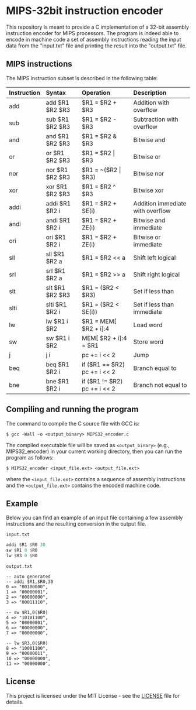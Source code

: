 # MIPS-32bit instruction encoder
This repository is meant to provide a C implementation of a 32-bit assembly instruction encoder for MIPS processors.
The program is indeed able to encode in machine code a set of assembly instructions reading the input data from the "input.txt" file and printing the result into the "output.txt" file.

## MIPS instructions
The MIPS instruction subset is described in the following table:

| Instruction | Syntax             | Operation                      | Description                      |
|-------------|:-------------------|:-------------------------------|:---------------------------------|
| add         | add \$R1 \$R2 \$R3 | \$R1 = \$R2 + \$R3             | Addition with overflow           |
| sub         | sub \$R1 \$R2 \$R3 | \$R1 = \$R2 - \$R3             | Subtraction with overflow        |
| and         | and \$R1 \$R2 \$R3 | \$R1 = \$R2 \& \$R3            | Bitwise and                      |
| or          | or  \$R1 \$R2 \$R3 | \$R1 = \$R2 \| \$R3            | Bitwise or                       |
| nor         | nor \$R1 \$R2 \$R3 | \$R1 = ~(\$R2 \| \$R3)         | Bitwise nor                      |
| xor         | xor \$R1 \$R2 \$R3 | \$R1 = \$R2 ^ \$R3             | Bitwise xor                      |
| addi        | addi \$R1 \$R2 i   | \$R1 = \$R2 + SE(i)            | Addition immediate with overflow |
| andi        | andi \$R1 \$R2 i   | \$R1 = \$R2 + ZE(i)            | Bitwise and immediate            |
| ori         | ori \$R1 \$R2 i    | \$R1 = \$R2 + ZE(i)            | Bitwise or immediate             |
| sll         | sll \$R1 \$R2 a    | \$R1 = \$R2 << a               | Shift left logical               |
| srl         | srl \$R1 \$R2 a    | \$R1 = \$R2 >> a               | Shift right logical              |
| slt         | slt \$R1 \$R2 \$R3 | \$R1 = (\$R2 < \$R3)           | Set if less than                 |
| slti        | slti \$R1 \$R2 i   | \$R1 = (\$R2 < SE(i))          | Set if less than immediate       |
| lw          | lw \$R1 i \$R2     | \$R1 = MEM[ \$R2 + i]:4        | Load word                        |
| sw          | sw \$R1 i \$R2     | MEM[ \$R2 + i]:4 = \$R1        | Store word                       |
| j           | j i                | pc += i << 2                   | Jump                             |
| beq         | beq \$R1 \$R2 i    | if (\$R1 == \$R2) pc += i << 2 | Branch equal to                  |
| bne         | bne \$R1 \$R2 i    | if (\$R1 != \$R2) pc += i << 2 | Branch not equal to              |

## Compiling and running the program
The command to compile the C source file with GCC is:
```console
$ gcc -Wall -o <output_binary> MIPS32_encoder.c
```
The compiled executable file will be saved as `<output_binary>` (e.g., MIPS32_encoder) in your current working directory, then you can run the program as follows:
```console
$ MIPS32_encoder <input_file.ext> <output_file.ext>
```
where the `<input_file.ext>` contains a sequence of assembly instructions and the `<output_file.ext>` contains the encoded machine code.

## Example
Below you can find an example of an input file containing a few assembly instructions and the resulting conversion in the output file.

`input.txt`
```nasm
addi $R1 $R0 30
sw $R1 0 $R0
lw $R3 0 $R0
```

`output.txt`
```
-- auto generated
-- addi $R1,$R0,30
0 => "00100000",
1 => "00000001",
2 => "00000000",
3 => "00011110",

-- sw $R1,0($R0)
4 => "10101100",
5 => "00000001",
6 => "00000000",
7 => "00000000",

-- lw $R3,0($R0)
8 => "10001100",
9 => "00000011",
10 => "00000000",
11 => "00000000",
```

## License
This project is licensed under the MIT License - see the [LICENSE](LICENSE) file for details.
